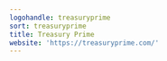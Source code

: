 ```yaml
---
logohandle: treasuryprime
sort: treasuryprime
title: Treasury Prime
website: 'https://treasuryprime.com/'
---
```

